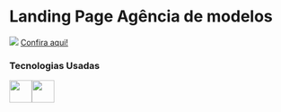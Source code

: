 <h1>Landing Page Agência de modelos</h1>
<p>
<img src="https://i.imgur.com/WtWgkxK.png">
<a href="https://raphacalixto.github.io/Verse/">Confira aqui!</a> 
<h3> Tecnologias Usadas</h3>
<img width="40" src="https://cdn.jsdelivr.net/gh/devicons/devicon/icons/html5/html5-plain-wordmark.svg"><img width="40" src="https://cdn.jsdelivr.net/gh/devicons/devicon/icons/css3/css3-plain-wordmark.svg">

